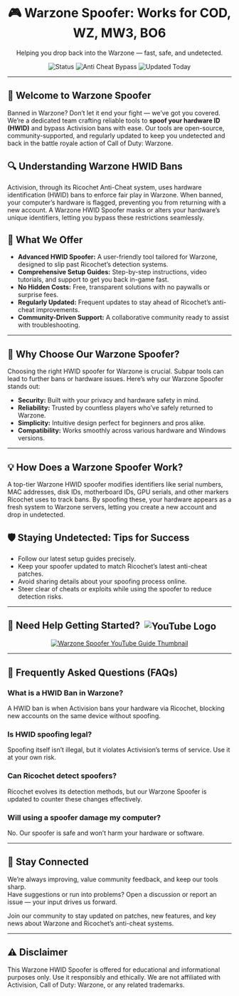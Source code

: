 <h1 align="center">🎮 Warzone Spoofer: Works for COD, WZ, MW3, BO6</h1>
<p align="center">Helping you drop back into the Warzone — fast, safe, and undetected.</p>

<p align="center">
    <img src="https://img.shields.io/badge/Status-Active-brightgreen?style=flat-square" alt="Status">
    <img src="https://img.shields.io/badge/Anti%20Cheat%20Bypass-Ricochet-blue?style=flat-square" alt="Anti Cheat Bypass">
    <img src="https://img.shields.io/badge/Updated-Today-orange?style=flat-square" alt="Updated Today">
</p>

<hr />

<h2>👋 Welcome to Warzone Spoofer</h2>
<p>Banned in Warzone? Don’t let it end your fight — we’ve got you covered.<br>
We’re a dedicated team crafting reliable tools to <strong>spoof your hardware ID (HWID)</strong> and bypass Activision bans with ease. Our tools are open-source, community-supported, and regularly updated to keep you undetected and back in the battle royale action of Call of Duty: Warzone.</p>

<h2>🔍 Understanding Warzone HWID Bans</h2>
<p>Activision, through its Ricochet Anti-Cheat system, uses hardware identification (HWID) bans to enforce fair play in Warzone. When banned, your computer’s hardware is flagged, preventing you from returning with a new account. A Warzone HWID Spoofer masks or alters your hardware’s unique identifiers, letting you bypass these restrictions seamlessly.</p>

<h2>🔧 What We Offer</h2>
<ul>
    <li><strong>Advanced HWID Spoofer:</strong> A user-friendly tool tailored for Warzone, designed to slip past Ricochet’s detection systems.</li>
    <li><strong>Comprehensive Setup Guides:</strong> Step-by-step instructions, video tutorials, and support to get you back in-game fast.</li>
    <li><strong>No Hidden Costs:</strong> Free, transparent solutions with no paywalls or surprise fees.</li>
    <li><strong>Regularly Updated:</strong> Frequent updates to stay ahead of Ricochet’s anti-cheat improvements.</li>
    <li><strong>Community-Driven Support:</strong> A collaborative community ready to assist with troubleshooting.</li>
</ul>

<hr />

<h2>🚩 Why Choose Our Warzone Spoofer?</h2>
<p>Choosing the right HWID spoofer for Warzone is crucial. Subpar tools can lead to further bans or hardware issues. Here’s why our Warzone Spoofer stands out:</p>
<ul>
    <li><strong>Security:</strong> Built with your privacy and hardware safety in mind.</li>
    <li><strong>Reliability:</strong> Trusted by countless players who’ve safely returned to Warzone.</li>
    <li><strong>Simplicity:</strong> Intuitive design perfect for beginners and pros alike.</li>
    <li><strong>Compatibility:</strong> Works smoothly across various hardware and Windows versions.</li>
</ul>

<hr />

<h2>💡 How Does a Warzone Spoofer Work?</h2> 
<p>A top-tier Warzone HWID spoofer modifies identifiers like serial numbers, MAC addresses, disk IDs, motherboard IDs, GPU serials, and other markers Ricochet uses to track bans. By spoofing these, your hardware appears as a fresh system to Warzone servers, letting you create a new account and drop in undetected.</p>

<h2>🛡️ Staying Undetected: Tips for Success</h2>
<ul>
    <li>Follow our latest setup guides precisely.</li>
    <li>Keep your spoofer updated to match Ricochet’s latest anti-cheat patches.</li>
    <li>Avoid sharing details about your spoofing process online.</li>
    <li>Steer clear of cheats or exploits while using the spoofer to reduce detection risks.</li>
</ul>

<hr />

<h2>🎥 Need Help Getting Started? <img src="https://www.youtube.com/favicon.ico" alt="YouTube Logo" style="vertical-align: middle; margin-left: 5px;"></h2>
<p align="center">
    <a href="https://www.youtube.com/watch?v=b8XyEwxpccE" target="_blank">
        <img src="https://img.youtube.com/vi/b8XyEwxpccE/0.jpg" alt="Warzone Spoofer YouTube Guide Thumbnail">
    </a>
</p>

<hr />

<h2>📌 Frequently Asked Questions (FAQs)</h2>

<h3>What is a HWID Ban in Warzone?</h3>
<p>A HWID ban is when Activision bans your hardware via Ricochet, blocking new accounts on the same device without spoofing.</p>

<h3>Is HWID spoofing legal?</h3>
<p>Spoofing itself isn’t illegal, but it violates Activision’s terms of service. Use it at your own risk.</p>

<h3>Can Ricochet detect spoofers?</h3>
<p>Ricochet evolves its detection methods, but our Warzone Spoofer is updated to counter these changes effectively.</p>

<h3>Will using a spoofer damage my computer?</h3>
<p>No. Our spoofer is safe and won’t harm your hardware or software.</p>

<hr />

<h2>💬 Stay Connected</h2>
<p>We’re always improving, value community feedback, and keep our tools sharp.<br>
Have suggestions or run into problems? Open a discussion or report an issue — your input drives us forward.</p>

<p>Join our community to stay updated on patches, new features, and key news about Warzone and Ricochet’s anti-cheat systems.</p>

<hr />

<h2>⚠️ Disclaimer</h2>
<p>This Warzone HWID Spoofer is offered for educational and informational purposes only. Use it responsibly and ethically. We are not affiliated with Activision, Call of Duty: Warzone, or any related trademarks.</p>
